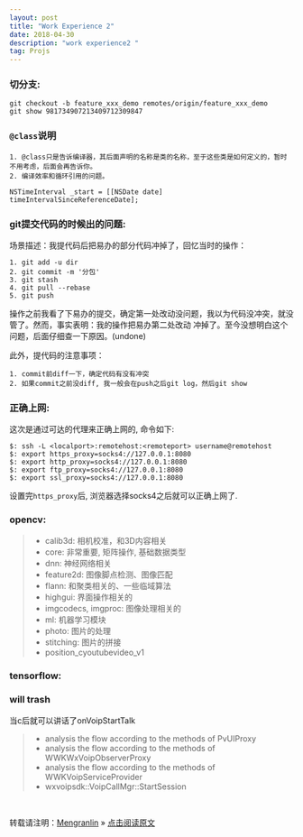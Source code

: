 ```yaml
---
layout: post
title: "Work Experience 2"
date: 2018-04-30
description: "work experience2 "
tag: Projs
---
```


### 切分支:

    git checkout -b feature_xxx_demo remotes/origin/feature_xxx_demo
    git show 981734907213409712309847

### `@class`说明

    1. @class只是告诉编译器，其后面声明的名称是类的名称，至于这些类是如何定义的，暂时不用考虑，后面会再告诉你。
    2. 编译效率和循环引用的问题。

`NSTimeInterval _start = [[NSDate date] timeIntervalSinceReferenceDate];`

### git提交代码的时候出的问题:

场景描述：我提代码后把易办的部分代码冲掉了，回忆当时的操作：

    1. git add -u dir
    2. git commit -m '分包'
    3. git stash
    4. git pull --rebase
    5. git push

操作之前我看了下易办的提交，确定第一处改动没问题，我以为代码没冲突，就没管了。然而，事实表明：我的操作把易办第二处改动
冲掉了。至今没想明白这个问题，后面仔细查一下原因。(undone)

此外，提代码的注意事项：

    1. commit前diff一下，确定代码有没有冲突
    2. 如果commit之前没diff, 我一般会在push之后git log，然后git show

### 正确上网:

这次是通过可达的代理来正确上网的, 命令如下:

    $: ssh -L <localport>:remotehost:<remoteport> username@remotehost
    $: export https_proxy=socks4://127.0.0.1:8080
    $: export http_proxy=socks4://127.0.0.1:8080
    $: export ftp_proxy=socks4://127.0.0.1:8080
    $: export ssl_proxy=socks4://127.0.0.1:8080

设置完`https_proxy`后, 浏览器选择socks4之后就可以正确上网了.

### opencv:

>* calib3d: 相机校准，和3D内容相关
>* core: 非常重要, 矩阵操作, 基础数据类型
>* dnn: 神经网络相关
>* feature2d: 图像脚点检测、图像匹配
>* flann: 和聚类相关的、一些临域算法
>* highgui: 界面操作相关的
>* imgcodecs, imgproc: 图像处理相关的
>* ml: 机器学习模块
>* photo:  图片的处理
>* stitching: 图片的拼接
>* position_cyoutubevideo_v1

### tensorflow:

### will trash

当c后就可以讲话了onVoipStartTalk

>* analysis the flow according to the methods of PvUIProxy
>* analysis the flow according to the methods of WWKWxVoipObserverProxy
>* analysis the flow according to the methods of WWKVoipServiceProvider
>* wxvoipsdk::VoipCallMgr::StartSession

<br>

转载请注明：[Mengranlin](https://lmrshare.github.io) » [点击阅读原文](https://lmrshare.github.io/2015/09/iOS9_Note/) 
